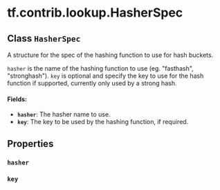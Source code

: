 <div itemscope itemtype="http://developers.google.com/ReferenceObject">
<meta itemprop="name" content="tf.contrib.lookup.HasherSpec" />
<meta itemprop="path" content="Stable" />
<meta itemprop="property" content="hasher"/>
<meta itemprop="property" content="key"/>
</div>

# tf.contrib.lookup.HasherSpec

## Class `HasherSpec`

A structure for the spec of the hashing function to use for hash buckets.



<!-- Placeholder for "Used in" -->

`hasher` is the name of the hashing function to use (eg. "fasthash",
"stronghash").
`key` is optional and specify the key to use for the hash function if
supported, currently only used by a strong hash.

#### Fields:


* <b>`hasher`</b>: The hasher name to use.
* <b>`key`</b>: The key to be used by the hashing function, if required.

## Properties

<h3 id="hasher"><code>hasher</code></h3>




<h3 id="key"><code>key</code></h3>






